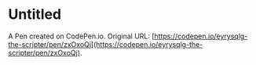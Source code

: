 # Untitled

A Pen created on CodePen.io. Original URL: [https://codepen.io/eyrysqlg-the-scripter/pen/zxOxoQj](https://codepen.io/eyrysqlg-the-scripter/pen/zxOxoQj).

